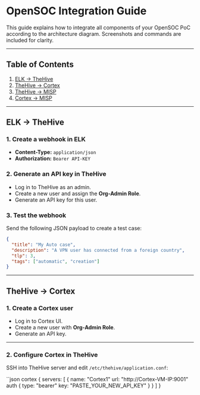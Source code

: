 # OpenSOC Integration Guide

This guide explains how to integrate all components of your OpenSOC PoC according to the architecture diagram. Screenshots and commands are included for clarity.

---

## Table of Contents

1. [ELK → TheHive](#elk--thehive)  
2. [TheHive → Cortex](#thehive--cortex)  
3. [TheHive → MISP](#thehive--misp)  
4. [Cortex → MISP](#cortex--misp)  

---

## ELK → TheHive

### 1. Create a webhook in ELK  

- **Content-Type:** `application/json`  
- **Authorization:** `Bearer API-KEY`  


### 2. Generate an API key in TheHive  

- Log in to TheHive as an admin.  
- Create a new user and assign the **Org-Admin Role**.  
- Generate an API key for this user.  


### 3. Test the webhook  

Send the following JSON payload to create a test case:

```json
{
  "title": "My Auto case",
  "description": "A VPN user has connected from a foreign country",
  "tlp": 3,
  "tags": ["automatic", "creation"]
}
```
----


## TheHive → Cortex


### 1. Create a Cortex user

- Log in to Cortex UI.  
- Create a new user with **Org-Admin Role**.  
- Generate an API key.  

---

### 2. Configure Cortex in TheHive

SSH into TheHive server and edit `/etc/thehive/application.conf`:

``json
cortex {
  servers: [
    {
      name: "Cortex1"
      url: "http://Cortex-VM-IP:9001"
      auth {
        type: "bearer"
        key: "PASTE_YOUR_NEW_API_KEY"
      }
    }
  ]
}

